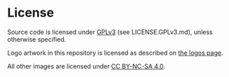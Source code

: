 # License

Source code is licensed under [GPLv3](https://www.gnu.org/licenses/gpl-3.0.en.html) (see LICENSE.GPLv3.md), unless otherwise specified.

Logo artwork in this repository is licensed as described on [the logos page](./team/logos.html).

All other images are licensed under [CC BY-NC-SA 4.0](https://creativecommons.org/licenses/by-nc-sa/4.0/).
